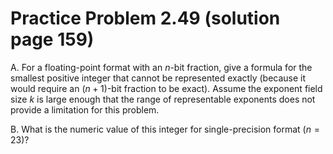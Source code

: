 # Practice Problem 2.49 (solution page 159)
A. For a floating-point format with an $n$-bit fraction, give a formula for the smallest positive integer that cannot be represented exactly (because it would require an ($n + 1$)-bit fraction to be exact). Assume the exponent field size $k$ is large enough that the range of representable exponents does not provide a limitation for this problem.

В. What is the numeric value of this integer for single-precision format ($n =23$)?